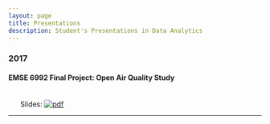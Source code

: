 ```yaml
---
layout: page
title: Presentations
description: Student's Presentations in Data Analytics
---
```



###  2017

#### EMSE 6992 Final Project: Open Air Quality Study
<br/>&nbsp; &nbsp; &nbsp; Slides:
[![pdf](icons16/pdf-icon.png)](http://jcstumpf.github.io/assets/Open_AQ_Data_Study.pdf)
&nbsp; &nbsp; &nbsp; 

---




